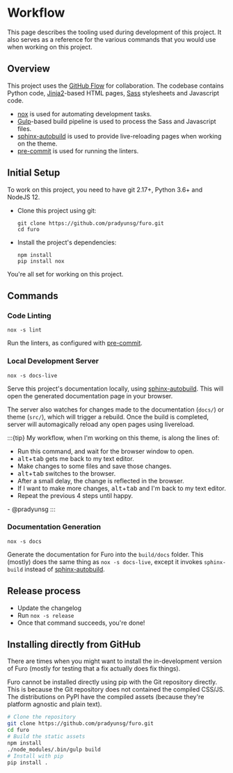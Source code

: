 # Workflow

This page describes the tooling used during development of this project. It also serves as a reference for the various commands that you would use when working on this project.

## Overview

This project uses the [GitHub Flow] for collaboration. The codebase contains Python code, [Jinja2]-based HTML pages, [Sass] stylesheets and Javascript code.

- [nox] is used for automating development tasks.
- [Gulp]-based build pipeline is used to process the Sass and Javascript files.
- [sphinx-autobuild] is used to provide live-reloading pages when working on the theme.
- [pre-commit] is used for running the linters.

## Initial Setup

To work on this project, you need to have git 2.17+, Python 3.6+ and NodeJS 12.

- Clone this project using git:

  ```
  git clone https://github.com/pradyunsg/furo.git
  cd furo
  ```

- Install the project's dependencies:

  ```
  npm install
  pip install nox
  ```

You're all set for working on this project.

## Commands

### Code Linting

```
nox -s lint
```

Run the linters, as configured with [pre-commit].

### Local Development Server

```
nox -s docs-live
```

Serve this project's documentation locally, using [sphinx-autobuild]. This will open the generated documentation page in your browser.

The server also watches for changes made to the documentation (`docs/`) or theme (`src/`), which will trigger a rebuild. Once the build is completed, server will automagically reload any open pages using livereload.

:::{tip}
My workflow, when I'm working on this theme, is along the lines of:

- Run this command, and wait for the browser window to open.
- <kbd>alt</kbd>+<kbd>tab</kbd> gets me back to my text editor.
- Make changes to some files and save those changes.
- <kbd>alt</kbd>+<kbd>tab</kbd> switches to the browser.
- After a small delay, the change is reflected in the browser.
- If I want to make more changes, <kbd>alt</kbd>+<kbd>tab</kbd> and I'm back to my text editor.
- Repeat the previous 4 steps until happy.

\- @pradyunsg
:::

### Documentation Generation

```
nox -s docs
```

Generate the documentation for Furo into the `build/docs` folder. This (mostly) does the same thing as `nox -s docs-live`, except it invokes `sphinx-build` instead of [sphinx-autobuild].

## Release process

- Update the changelog
- Run `nox -s release`
- Once that command succeeds, you're done!

## Installing directly from GitHub

There are times when you might want to install the in-development version of Furo (mostly for testing that a fix actually does fix things).

Furo cannot be installed directly using pip with the Git repository directly. This is because the Git repository does not contained the compiled CSS/JS. The distributions on PyPI have the compiled assets (because they're platform agnostic and plain text).

```sh
# Clone the repository
git clone https://github.com/pradyunsg/furo.git
cd furo
# Build the static assets
npm install
./node_modules/.bin/gulp build
# Install with pip
pip install .
```

[github flow]: https://guides.github.com/introduction/flow/
[nox]: https://nox.readthedocs.io/en/stable/
[jinja2]: https://jinja.palletsprojects.com
[sass]: https://sass-lang.com
[gulp]: https://gulpjs.com
[sphinx-autobuild]: https://github.com/executablebooks/sphinx-autobuild
[pre-commit]: https://pre-commit.com/

